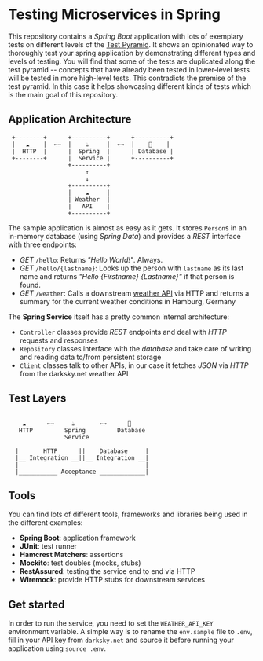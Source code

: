 # Testing Microservices in Spring
This repository contains a *Spring Boot* application with lots of exemplary tests on different levels of the [Test Pyramid](https://martinfowler.com/bliki/TestPyramid.html). It shows an opinionated way to thoroughly test your spring application by demonstrating different types and levels of testing. You will find that some of the tests are duplicated along the test pyramid -- concepts that have already been tested in lower-level tests will be tested in more high-level tests. This contradicts the premise of the test pyramid. In this case it helps showcasing different kinds of tests which is the main goal of this repository.

## Application Architecture

```
 +--------+      +----------+      +----------+
 |   ☁    |  ←→  |    ☕     |  ←→  |    💾    |
 |  HTTP  |      |  Spring  |      | Database |
 +--------+      |  Service |      +----------+
                 +----------+
                      ↑
                      ↓
                 +----------+
                 |    ☁     |
                 | Weather  |
                 |   API    |
                 +----------+
```

The sample application is almost as easy as it gets. It stores `Person`s in an in-memory database (using _Spring Data_) and provides a _REST_ interface with three endpoints:

  * _GET_ `/hello`: Returns _"Hello World!"_. Always.
  * _GET_ `/hello/{lastname}`: Looks up the person with `lastname` as its last name and returns _"Hello {Firstname} {Lastname}"_ if that person is found.
  * _GET_ `/weather`: Calls a downstream [weather API](https://darksky.net) via HTTP and returns a summary for the current weather conditions in Hamburg, Germany

The **Spring Service** itself has a pretty common internal architecture:

  * `Controller` classes provide _REST_ endpoints and deal with _HTTP_ requests and responses
  * `Repository` classes interface with the _database_ and take care of writing and reading data to/from persistent storage
  * `Client` classes talk to other APIs, in our case it fetches _JSON_ via _HTTP_ from the darksky.net weather API

## Test Layers

```

    ☁      ←→     ☕       ←→      💾
   HTTP         Spring         Database
                Service

  |       HTTP      ||    Database     |
  |__ Integration __||__ Integration __|
  |                                    |
  |___________ Acceptance _____________|               
```


## Tools
You can find lots of different tools, frameworks and libraries being used in the different examples:

  * **Spring Boot**: application framework
  * **JUnit**: test runner
  * **Hamcrest Matchers**: assertions
  * **Mockito**: test doubles (mocks, stubs)
  * **RestAssured**: testing the service end to end via HTTP
  * **Wiremock**: provide HTTP stubs for downstream services

## Get started
In order to run the service, you need to set the `WEATHER_API_KEY` environment variable. A simple way is to rename the `env.sample` file to `.env`, fill in your API key from `darksky.net` and source it before running your application using `source .env`.
